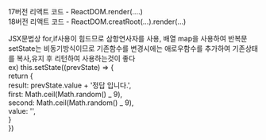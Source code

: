 17버전 리액트 코드 - ReactDOM.render(....)  
18버전 리액트 코드 - ReactDOM.creatRoot(...).render(...)

JSX문법상 for,if사용이 힘드므로 삼항연사자를 사용, 배열 map을 사용하여 반복문  
setState는 비동기방식이므로 기존함수를 변경시에는 애로우함수를 추가하여 기존상태를 복사,유지 후 리턴하여 사용하는것이 좋다  
ex) this.setState((prevState) => {  
 return {  
 result: prevState.value + '정답 입니다.',  
 first: Math.ceil(Math.random() _ 9),  
 second: Math.ceil(Math.random() _ 9),  
 value: '',  
 }  
 })
